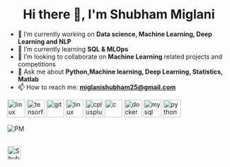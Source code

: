 <!--
**smiglan/smiglan** is a ✨ _special_ ✨ repository because its `README.md` (this file) appears on your GitHub profile.-->

<h1 align="center">Hi there 👋, I'm Shubham Miglani</h1>

- 🔭 I’m currently working on **Data science, Machine Learning, Deep Learning and NLP**
- 🌱 I’m currently learning **SQL & MLOps**
- 👯 I’m looking to collaborate on **Machine Learning** related projects and competitions
- 💬 Ask me about **Python,Machine learning, Deep Learning, Statistics, Matlab**
- 📫 How to reach me: **miglanishubham25@gmail.com** 

<p align="left">
  
  <img src="https://devicons.github.io/devicon/devicon.git/icons/amazonwebservices/amazonwebservices-original-wordmark.svg" alt="linux" alt="amazonwebservices" width="40" height="40"/> 
  <img src="https://www.vectorlogo.zone/logos/tensorflow/tensorflow-icon.svg" alt="tensorflow" width="40" height="40"/> 
  <img src="https://www.vectorlogo.zone/logos/git-scm/git-scm-icon.svg" alt="git" width="40" height="40"/>
  <img src="https://devicons.github.io/devicon/devicon.git/icons/linux/linux-original.svg" alt="linux" width="40" height="40"/> 
<img src="https://devicons.github.io/devicon/devicon.git/icons/cplusplus/cplusplus-original.svg" alt="cplusplus" width="40" height="40"/>
<img src="https://devicons.github.io/devicon/devicon.git/icons/c/c-original.svg" alt="c" width="40" height="40"/>
<img src="https://devicons.github.io/devicon/devicon.git/icons/docker/docker-plain-wordmark.svg" alt="docker" width="40" height="40"/>
<img src="https://devicons.github.io/devicon/devicon.git/icons/mysql/mysql-original-wordmark.svg" alt="mysql" width="40" height="40"/>
  <img src="https://devicons.github.io/devicon/devicon.git/icons/python/python-original-wordmark.svg" alt="python" width="40" height="40"/></p>
  <p><img align="left" src="https://github-readme-stats.vercel.app/api/top-langs/?username=smiglan&layout=compact&hide=html" alt="PM" /></p>


<!--
<p>&nbsp;<img align="center" src="https://github-readme-stats.vercel.app/api?username=Priyabrata017&show_icons=true" alt="PM" /></p>-->

<br><p align="left">  
<a href="https://www.linkedin.com/in/shubham-miglani/" target="blank"><img align="center" src="https://cdn.jsdelivr.net/npm/simple-icons@3.0.1/icons/linkedin.svg" alt="Shubham Miglani" height="30" width="30" /></a>
</p>

